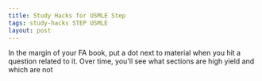 ```yaml
---
title: Study Hacks for USMLE Step
tags: study-hacks STEP USMLE
layout: post
---
```


In the margin of your FA book, put a dot next to material when you hit a
question related to it.  Over time, you'll see what sections are high yield
and which are not
